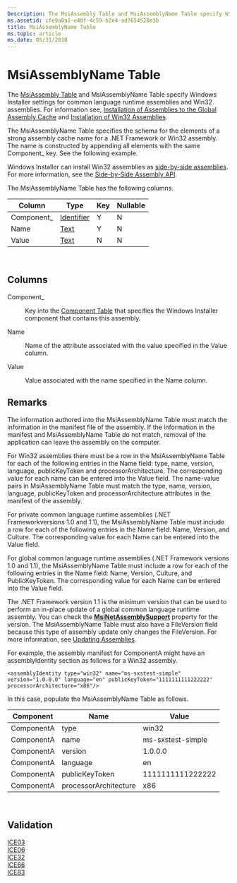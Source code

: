 ```yaml
---
Description: The MsiAssembly Table and MsiAssemblyName Table specify Windows Installer settings for common language runtime assemblies and Win32 assemblies.
ms.assetid: cfe9a0a3-e40f-4c59-b2e4-ad7654528e3b
title: MsiAssemblyName Table
ms.topic: article
ms.date: 05/31/2018
---
```


# MsiAssemblyName Table

The [MsiAssembly Table](msiassembly-table.md) and MsiAssemblyName Table specify Windows Installer settings for common language runtime assemblies and Win32 assemblies. For information see, [Installation of Assemblies to the Global Assembly Cache](installation-of-assemblies-to-the-global-assembly-cache.md) and [Installation of Win32 Assemblies](installation-of-win32-assemblies.md).

The MsiAssemblyName Table specifies the schema for the elements of a strong assembly cache name for a .NET Framework or Win32 assembly. The name is constructed by appending all elements with the same Component\_ key. See the following example.

Windows Installer can install Win32 assemblies as [side-by-side assemblies](side-by-side-assemblies.md). For more information, see the [Side-by-Side Assembly API](https://msdn.microsoft.com/en-us/library/Aa376204(v=VS.85).aspx).

The MsiAssemblyName Table has the following columns.



| Column      | Type                         | Key | Nullable |
|-------------|------------------------------|-----|----------|
| Component\_ | [Identifier](identifier.md) | Y   | N        |
| Name        | [Text](text.md)             | Y   | N        |
| Value       | [Text](text.md)             | N   | N        |



 

## Columns

<dl> <dt>

<span id="Component_"></span><span id="component_"></span><span id="COMPONENT_"></span>Component\_
</dt> <dd>

Key into the [Component Table](component-table.md) that specifies the Windows Installer component that contains this assembly.

</dd> <dt>

<span id="Name"></span><span id="name"></span><span id="NAME"></span>Name
</dt> <dd>

Name of the attribute associated with the value specified in the Value column.

</dd> <dt>

<span id="Value"></span><span id="value"></span><span id="VALUE"></span>Value
</dt> <dd>

Value associated with the name specified in the Name column.

</dd> </dl>

## Remarks

The information authored into the MsiAssemblyName Table must match the information in the manifest file of the assembly. If the information in the manifest and MsiAssemblyName Table do not match, removal of the application can leave the assembly on the computer.

For Win32 assemblies there must be a row in the MsiAssemblyName Table for each of the following entries in the Name field: type, name, version, language, publicKeyToken and processorArchitecture. The corresponding value for each name can be entered into the Value field. The name-value pairs in MsiAssemblyName Table must match the type, name, version, language, publicKeyToken and processorArchitecture attributes in the manifest of the assembly.

For private common language runtime assemblies (.NET Frameworkversions 1.0 and 1.1), the MsiAssemblyName Table must include a row for each of the following entries in the Name field: Name, Version, and Culture. The corresponding value for each Name can be entered into the Value field.

For global common language runtime assemblies (.NET Framework versions 1.0 and 1.1), the MsiAssemblyName Table must include a row for each of the following entries in the Name field: Name, Version, Culture, and PublicKeyToken. The corresponding value for each Name can be entered into the Value field.

The .NET Framework version 1.1 is the minimum version that can be used to perform an in-place update of a global common language runtime assembly. You can check the [**MsiNetAssemblySupport**](msinetassemblysupport.md) property for the version. The MsiAssemblyName Table must also have a FileVersion field because this type of assembly update only changes the FileVersion. For more information, see [Updating Assemblies](updating-assemblies.md).

For example, the assembly manifest for ComponentA might have an assemblyIdentity section as follows for a Win32 assembly.

``` syntax
<assemblyIdentity type="win32" name="ms-sxstest-simple" version="1.0.0.0" language="en" publicKeyToken="1111111111222222" processorArchitecture="x86"/>
```

In this case, populate the MsiAssemblyName Table as follows.



| Component  | Name                  | Value             |
|------------|-----------------------|-------------------|
| ComponentA | type                  | win32             |
| ComponentA | name                  | ms-sxstest-simple |
| ComponentA | version               | 1.0.0.0           |
| ComponentA | language              | en                |
| ComponentA | publicKeyToken        | 1111111111222222  |
| ComponentA | processorArchitecture | x86               |



 

## Validation

<dl>

[ICE03](ice03.md)  
[ICE06](ice06.md)  
[ICE32](ice32.md)  
[ICE66](ice66.md)  
[ICE83](ice83.md)  
</dl>

 

 



